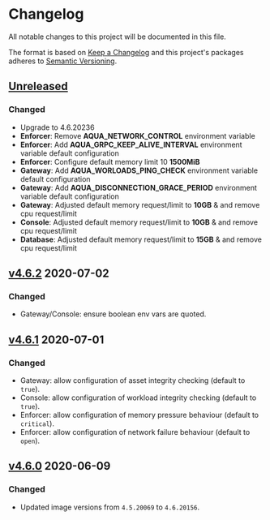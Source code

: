 # Changelog

All notable changes to this project will be documented in this file.

The format is based on [Keep a Changelog](http://keepachangelog.com/en/1.0.0/)
and this project's packages adheres to [Semantic Versioning](http://semver.org/spec/v2.0.0.html).

## [Unreleased]

### Changed

- Upgrade to 4.6.20236
- **Enforcer**: Remove **AQUA_NETWORK_CONTROL** environment variable
- **Enforcer**: Add **AQUA_GRPC_KEEP_ALIVE_INTERVAL** environment variable default configuration
- **Enforcer**: Configure default memory limit 10 **1500MiB**
- **Gateway**: Add **AQUA_WORLOADS_PING_CHECK** environment variable default configuration
- **Gateway**: Add **AQUA_DISCONNECTION_GRACE_PERIOD** environment variable default configuration
- **Gateway**: Adjusted default memory request/limit to **10GB** & and remove cpu request/limit
- **Console**: Adjusted default memory request/limit to **10GB** & and remove cpu request/limit
- **Database**: Adjusted default memory request/limit to **15GB** & and remove cpu request/limit

## [v4.6.2] 2020-07-02

### Changed

- Gateway/Console: ensure boolean env vars are quoted.

## [v4.6.1] 2020-07-01

### Changed

- Gateway: allow configuration of asset integrity checking (default to `true`).
- Console: allow configuration of workload integrity checking (default to `true`).
- Enforcer: allow configuration of memory pressure behaviour (default to `critical`).
- Enforcer: allow configuration of network failure behaviour (default to `open`).

## [v4.6.0] 2020-06-09

### Changed

- Updated image versions from `4.5.20069` to `4.6.20156`.

[unreleased]: https://github.com/giantswarm/aqua-app/compare/v4.6.2...master
[v4.6.2]: https://github.com/giantswarm/aqua-app/compare/v4.6.1...v4.6.2
[v4.6.1]: https://github.com/giantswarm/aqua-app/compare/v4.6.0...v4.6.1
[v4.6.0]: https://github.com/giantswarm/aqua-app/releases/tag/v4.6.0
